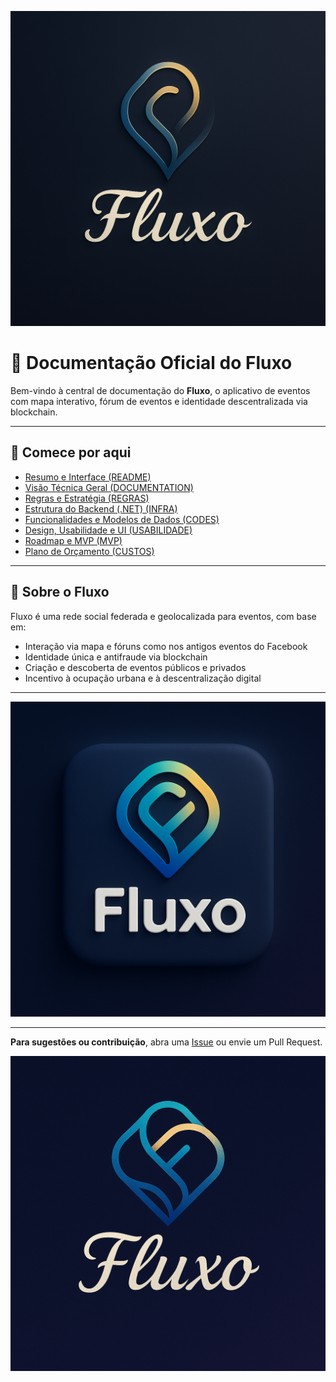 
![image](./../assets/logo1.png)
# 📘 Documentação Oficial do Fluxo

Bem-vindo à central de documentação do **Fluxo**, o aplicativo de eventos com mapa interativo, fórum de eventos e identidade descentralizada via blockchain.

---

## 🧭 Comece por aqui

- [Resumo e Interface (README)](./README.md)
- [Visão Técnica Geral (DOCUMENTATION)](./DOCUMENTATION.md)
- [Regras e Estratégia (REGRAS)](./REGRAS.md)
- [Estrutura do Backend (.NET) (INFRA)](./INFRA.md)
- [Funcionalidades e Modelos de Dados (CODES)](./CODES.md)
- [Design, Usabilidade e UI (USABILIDADE)](./USABILIDADE.md)
- [Roadmap e MVP (MVP)](./MVP.md)
- [Plano de Orçamento (CUSTOS)](./CUSTOS.md)

---

## 📌 Sobre o Fluxo

Fluxo é uma rede social federada e geolocalizada para eventos, com base em:
- Interação via mapa e fóruns como nos antigos eventos do Facebook
- Identidade única e antifraude via blockchain
- Criação e descoberta de eventos públicos e privados
- Incentivo à ocupação urbana e à descentralização digital

---

![image](./../assets/logo2.png)

---
**Para sugestões ou contribuição**, abra uma [Issue](https://github.com/AmoreiraT/fluxo/issues) ou envie um Pull Request.

![image](./../assets/logo3.png)
